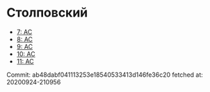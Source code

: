 # Столповский
- [7: AC](7.md)
- [8: AC](8.md)
- [9: AC](9.md)
- [10: AC](10.md)
- [11: AC](11.md)

Commit: ab48dabf041113253e18540533413d146fe36c20
 fetched at: 20200924-210956
